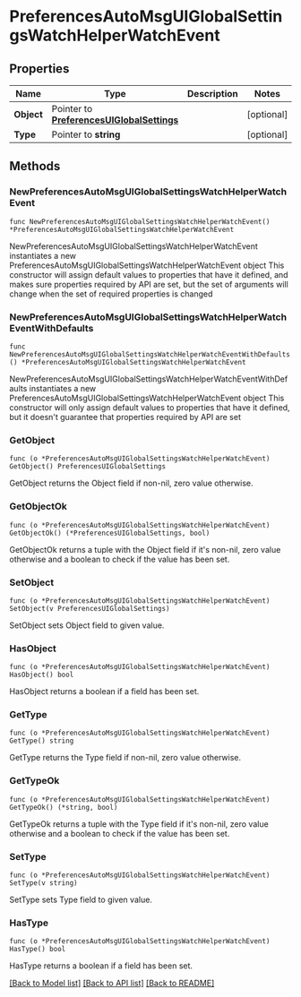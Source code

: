 # PreferencesAutoMsgUIGlobalSettingsWatchHelperWatchEvent

## Properties

Name | Type | Description | Notes
------------ | ------------- | ------------- | -------------
**Object** | Pointer to [**PreferencesUIGlobalSettings**](preferencesUIGlobalSettings.md) |  | [optional] 
**Type** | Pointer to **string** |  | [optional] 

## Methods

### NewPreferencesAutoMsgUIGlobalSettingsWatchHelperWatchEvent

`func NewPreferencesAutoMsgUIGlobalSettingsWatchHelperWatchEvent() *PreferencesAutoMsgUIGlobalSettingsWatchHelperWatchEvent`

NewPreferencesAutoMsgUIGlobalSettingsWatchHelperWatchEvent instantiates a new PreferencesAutoMsgUIGlobalSettingsWatchHelperWatchEvent object
This constructor will assign default values to properties that have it defined,
and makes sure properties required by API are set, but the set of arguments
will change when the set of required properties is changed

### NewPreferencesAutoMsgUIGlobalSettingsWatchHelperWatchEventWithDefaults

`func NewPreferencesAutoMsgUIGlobalSettingsWatchHelperWatchEventWithDefaults() *PreferencesAutoMsgUIGlobalSettingsWatchHelperWatchEvent`

NewPreferencesAutoMsgUIGlobalSettingsWatchHelperWatchEventWithDefaults instantiates a new PreferencesAutoMsgUIGlobalSettingsWatchHelperWatchEvent object
This constructor will only assign default values to properties that have it defined,
but it doesn't guarantee that properties required by API are set

### GetObject

`func (o *PreferencesAutoMsgUIGlobalSettingsWatchHelperWatchEvent) GetObject() PreferencesUIGlobalSettings`

GetObject returns the Object field if non-nil, zero value otherwise.

### GetObjectOk

`func (o *PreferencesAutoMsgUIGlobalSettingsWatchHelperWatchEvent) GetObjectOk() (*PreferencesUIGlobalSettings, bool)`

GetObjectOk returns a tuple with the Object field if it's non-nil, zero value otherwise
and a boolean to check if the value has been set.

### SetObject

`func (o *PreferencesAutoMsgUIGlobalSettingsWatchHelperWatchEvent) SetObject(v PreferencesUIGlobalSettings)`

SetObject sets Object field to given value.

### HasObject

`func (o *PreferencesAutoMsgUIGlobalSettingsWatchHelperWatchEvent) HasObject() bool`

HasObject returns a boolean if a field has been set.

### GetType

`func (o *PreferencesAutoMsgUIGlobalSettingsWatchHelperWatchEvent) GetType() string`

GetType returns the Type field if non-nil, zero value otherwise.

### GetTypeOk

`func (o *PreferencesAutoMsgUIGlobalSettingsWatchHelperWatchEvent) GetTypeOk() (*string, bool)`

GetTypeOk returns a tuple with the Type field if it's non-nil, zero value otherwise
and a boolean to check if the value has been set.

### SetType

`func (o *PreferencesAutoMsgUIGlobalSettingsWatchHelperWatchEvent) SetType(v string)`

SetType sets Type field to given value.

### HasType

`func (o *PreferencesAutoMsgUIGlobalSettingsWatchHelperWatchEvent) HasType() bool`

HasType returns a boolean if a field has been set.


[[Back to Model list]](../README.md#documentation-for-models) [[Back to API list]](../README.md#documentation-for-api-endpoints) [[Back to README]](../README.md)


